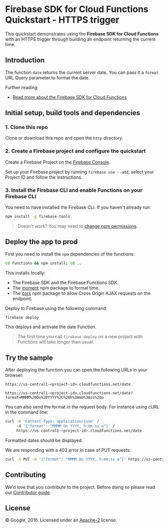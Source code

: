 # Firebase SDK for Cloud Functions Quickstart - HTTPS trigger

This quickstart demonstrates using the **Firebase SDK for Cloud Functions** with an HTTPS trigger through building an endpoint returning the current time.


## Introduction

The function `date` returns the current server date. You can pass it a `format` URL Query parameter to format the date.

Further reading:

 - [Read more about the Firebase SDK for Cloud Functions](https://firebase.google.com/preview/functions/)


## Initial setup, build tools and dependencies

### 1. Clone this repo

Clone or download this repo and open the `http` directory.


### 2. Create a Firebase project and configure the quickstart

Create a Firebase Project on the [Firebase Console](https://console.firebase.google.com).

Set up your Firebase project by running `firebase use --add`, select your Project ID and follow the instructions.


### 3. Install the Firebase CLI and enable Functions on your Firebase CLI

You need to have installed the Firebase CLI. If you haven't already run:

```bash
npm install -g firebase-tools
```

> Doesn't work? You may need to [change npm permissions](https://docs.npmjs.com/getting-started/fixing-npm-permissions).


## Deploy the app to prod

First you need to install the `npm` dependencies of the functions:

```bash
cd functions && npm install; cd ..
```

This installs locally:
 - The Firebase SDK and the Firebase Functions SDK.
 - The [moment](https://www.npmjs.com/package/moment) npm package to format time.
 - The [cors](https://www.npmjs.com/package/cors) npm package to allow Cross Origin AJAX requests on the endpoint.

Deploy to Firebase using the following command:

```bash
firebase deploy
```

This deploys and activate the date Function.

> The first time you call `firebase deploy` on a new project with Functions will take longer than usual.


## Try the sample

After deploying the function you can open the following URLs in your browser:

```
https://us-central1-<project-id>.cloudfunctions.net/date

https://us-central1-<project-id>.cloudfunctions.net/date?format=MMMM%20Do%20YYYY%2C%20h%3Amm%3Ass%20a
```

You can also send the format in the request body. For instance using cURL in the command line:

```bash
curl -H 'Content-Type: application/json' /
     -d '{"format": "MMMM Do YYYY, h:mm:ss a"}' /
     https://us-central1-<project-id>.cloudfunctions.net/date
```
Formatted dates should be displayed.

We are responding with a 403 error in case of PUT requests:

```bash
curl -X PUT -d '{"format": "MMMM Do YYYY, h:mm:ss a"}' https://us-central1-<project-id>.cloudfunctions.net/date
```


## Contributing

We'd love that you contribute to the project. Before doing so please read our [Contributor guide](../../CONTRIBUTING.md).


## License

© Google, 2016. Licensed under an [Apache-2](../../LICENSE) license.
